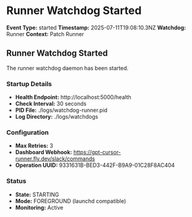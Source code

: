 # Runner Watchdog Started

**Event Type:** started
**Timestamp:** 2025-07-11T19:08:10.3NZ
**Watchdog:** Runner
**Context:** Patch Runner


## Runner Watchdog Started

The runner watchdog daemon has been started.

### Startup Details
- **Health Endpoint:** http://localhost:5000/health
- **Check Interval:** 30 seconds
- **PID File:** ./logs/watchdog-runner.pid
- **Log Directory:** ./logs/watchdogs

### Configuration
- **Max Retries:** 3
- **Dashboard Webhook:** https://gpt-cursor-runner.fly.dev/slack/commands
- **Operation UUID:** 9331631B-BED3-442F-B9A9-01C28F8AC404

### Status
- **State:** STARTING
- **Mode:** FOREGROUND (launchd compatible)
- **Monitoring:** Active


